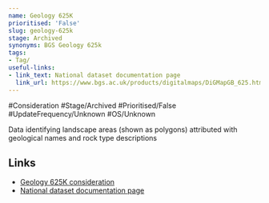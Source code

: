 ```yaml
---
name: Geology 625K
prioritised: 'False'
slug: geology-625k
stage: Archived
synonyms: BGS Geology 625k
tags:
- Tag/
useful-links:
- link_text: National dataset documentation page
  link_url: https://www.bgs.ac.uk/products/digitalmaps/DiGMapGB_625.html
---
```


#Consideration #Stage/Archived #Prioritised/False #UpdateFrequency/Unknown #OS/Unknown

Data identifying landscape areas (shown as polygons) attributed with geological names and rock type descriptions

## Links

* [Geology 625K consideration](https://design.planning.data.gov.uk/planning-consideration/geology-625k)
* [National dataset documentation page](https://www.bgs.ac.uk/products/digitalmaps/DiGMapGB_625.html)
